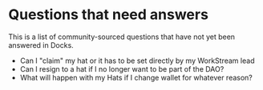 # Questions that need answers
This is a list of community-sourced questions that have not yet been answered in Docks.

- Can I "claim" my hat or it has to be set directly by my WorkStream lead
- Can I resign to a hat if I no longer want to be part of the DAO?
- What will happen with my Hats if I change wallet for whatever reason?

